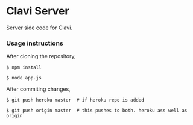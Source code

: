 # Clavi Server
Server side code for Clavi.

### Usage instructions
After cloning the repository,

~~~shell
$ npm install

$ node app.js
~~~

After commiting changes,

~~~shell
$ git push heroku master  # if heroku repo is added

$ git push origin master  # this pushes to both. heroku ass well as origin
~~~
